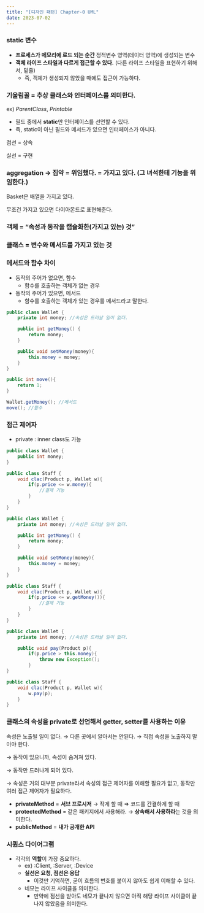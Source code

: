 ```yaml
---
title: "[디자인 패턴] Chapter-0 UML"
date: 2023-07-02
---
```


### static 변수

- **프로세스가 메모리에 로드 되는 순간** 정적변수 영역(데이터 영역)에 생성되는 변수
- **객체 라이프 스타일과 다르게 접근할 수 있다.** (다른 라이프 스타일을 표현하기 위해서, 밑줄)
    - 즉, 객체가 생성되지 않았을 때에도 접근이 가능하다.

### 기울림꼴 = 추상 클래스와 인터페이스를 의미한다.

ex) *ParentClass*, *Printable*

- 필드 중에서 **static**만 인터페이스를 선언할 수 있다.
- 즉, static이 아닌 필드와 메서드가 있으면 인터페이스가 아니다.

점선 = 상속

실선 = 구현

### **aggregation** → 집약 = 위임했다. = 가지고 있다. (그 녀석한테 기능을 위임한다.)

Basket은 배열을 가지고 있다.

무조건 가지고 있으면 다이아몬드로 표현해준다.

### **객체** = “**속성**과 **동작**을 캡슐화한(가지고 있는) 것”

### 클래스 = 변수와 메서드를 가지고 있는 것

### 메서드와 함수 차이

- 동작의 주어가 없으면, 함수
    - 함수를 호출하는 객체가 없는 경우
- 동작의 주어가 있으면, 메서드
    - 함수를 호출하는 객체가 있는 경우를 메서드라고 말한다.

```java
public class Wallet {
	private int money; //속성은 드러날 일이 없다.

	public int getMoney() {
		return money;
	}

	public void setMoney(money){
		this.money = money;
	}
}

public int move(){
	return 1;
}

Wallet.getMoney(); //메서드
move(); //함수
```

### 접근 제어자

- private : inner class도 가능

```java
public class Wallet {
	public int money;
}

public class Staff {
	void clac(Product p, Wallet w){
		if(p.price <= w.money){
			//결제 기능
		}
	}
}
```

```java
public class Wallet {
	private int money; //속성은 드러날 일이 없다.

	public int getMoney() {
		return money;
	}

	public void setMoney(money){
		this.money = money;
	}
}

public class Staff {
	void clac(Product p, Wallet w){
		if(p.price <= w.getMoney()){
			//결제 기능
		}
	}
}
```

```java
public class Wallet {
	private int money; //속성은 드러날 일이 없다.

	public void pay(Product p){
		if(p.price > this.money){
			throw new Exception();	
		}
}

public class Staff {
	void clac(Product p, Wallet w){
		w.pay(p);
	}
}
```

### 클래스의 속성을 private로 선언해서 getter, setter를 사용하는 이유

속성은 노출될 일이 없다. → 다른 곳에서 알아서는 안된다. → 직접 속성을 노출하지 말아야 한다.

→ 동작이 있으니까, 속성이 숨겨져 있다.

→ 동작만 드러나게 되어 있다.

→ 속성은 거의 대부분 private라서 속성의 접근 제어자를 이해할 필요가 없고, 동작만 여러 접근 제어자가 필요하다.

- **privateMethod** = **서브 프로시저** → 작게 할 때 ⇒ 코드를 간결하게 할 때
- **protectedMethod** = 같은 패키지에서 사용해라. → **상속해서 사용하라**는 것을 의미한다.
- **publicMethod** = **내가 공개한 API**

### 시퀀스 다이어그램

- 각각의 **역할**이 가장 중요하다.
    - ex) :Client, :Server, :Device
    - **실선은 요청, 점선은 응답**
        - 이것만 기억하면, 굳이 흐름의 번호를 붙이지 않아도 쉽게 이해할 수 있다.
    - 네모는 라이프 사이클을 의미한다.
        - 만약에 점선을 받아도 네모가 끝나지 않으면 아직 해당 라이프 사이클이 끝나지 않았음을 의미한다.

